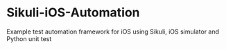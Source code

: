 # Sikuli-iOS-Automation
Example test automation framework for iOS using Sikuli, iOS simulator and Python unit test
